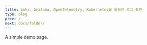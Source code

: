 ```yaml
---
title: Loki, Grafana, OpenTelemetry, Kubernetes를 활용한 로그 확인
type: blog
prev: /
next: docs/folder/
---
```


A simple demo page.
